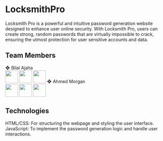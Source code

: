 # LocksmithPro

Locksmith Pro is a powerful and intuitive password generation website designed to enhance user online security. With Locksmith Pro, users can create strong, random passwords that are virtually impossible to crack, ensuring the utmost protection for user sensitive accounts and data.

## Team Members

❖ Bilal Ajaha<br>
<a href="https://skillicons.dev">
    <a href="https://github.com/Voxold"><img src="https://skillicons.dev/icons?i=github" width='40px' height='40px'/></a>
    <a href="https://www.linkedin.com/in/voxold/"><img src="https://skillicons.dev/icons?i=linkedin" width='40px' height='40px'/></a>
    <a href="https://twitter.com/bilal_ajaha"><img src="https://skillicons.dev/icons?i=twitter" width='40px' height='40px'/></a>
  </a>
❖ Ahmed Morgan<br>
<a href="https://skillicons.dev">
    <a href="https://github.com"><img src="https://skillicons.dev/icons?i=github" width='40px' height='40px'/></a>
    <a href="https://www.linkedin.com"><img src="https://skillicons.dev/icons?i=linkedin" width='40px' height='40px'/></a>
    <a href="https://twitter.com"><img src="https://skillicons.dev/icons?i=twitter" width='40px' height='40px'/></a>
  </a>

## Technologies

HTML/CSS: For structuring the webpage and styling the user interface.
JavaScript: To implement the password generation logic and handle user interactions.
